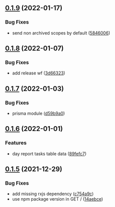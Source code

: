 ## [0.1.9](https://github.com/BinaryCapsule/widy-api/compare/v0.1.8...v0.1.9) (2022-01-17)


### Bug Fixes

* send non archived scopes by default ([5846006](https://github.com/BinaryCapsule/widy-api/commit/58460065eac74bc9d918a466ea7d07de9f3f84a4))



## [0.1.8](https://github.com/BinaryCapsule/widy-api/compare/v0.1.7...v0.1.8) (2022-01-07)


### Bug Fixes

* add release wf ([3d66323](https://github.com/BinaryCapsule/widy-api/commit/3d66323ae815ac27b69db4eac7dfccada21040af))



## [0.1.7](https://github.com/BinaryCapsule/widy-api/compare/v0.1.6...v0.1.7) (2022-01-03)


### Bug Fixes

* prisma module ([d59b9a0](https://github.com/BinaryCapsule/widy-api/commit/d59b9a002c69b9d812cbf73303a6d752e12fa4eb))



## [0.1.6](https://github.com/BinaryCapsule/widy-api/compare/v0.1.5...v0.1.6) (2022-01-01)


### Features

* day report tasks table data ([89fefc7](https://github.com/BinaryCapsule/widy-api/commit/89fefc752be76fd539329f223a88a954fb402451))



## [0.1.5](https://github.com/BinaryCapsule/widy-api/compare/v0.1.4...v0.1.5) (2021-12-29)


### Bug Fixes

* add missing rxjs dependency ([c754a9c](https://github.com/BinaryCapsule/widy-api/commit/c754a9c65bce5eb3e56299325f4e3e2cf2c2d561))
* use npm package version in GET / ([14aebce](https://github.com/BinaryCapsule/widy-api/commit/14aebcea81b98638c1f3e979472601a43ee5fb94))



